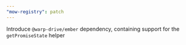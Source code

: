 ```yaml
---
"mow-registry": patch
---
```


Introduce `@warp-drive/ember` dependency, containing support for the `getPromiseState` helper
